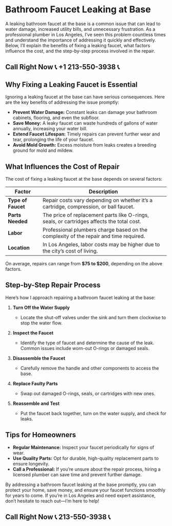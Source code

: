 # Bathroom Faucet Leaking at Base  

A leaking bathroom faucet at the base is a common issue that can lead to water damage, increased utility bills, and unnecessary frustration. As a professional plumber in Los Angeles, I’ve seen this problem countless times and understand the importance of addressing it quickly and effectively. Below, I’ll explain the benefits of fixing a leaking faucet, what factors influence the cost, and the step-by-step process involved in the repair.  

## Call Right Now 📞 +1 213-550-3938 📞

## Why Fixing a Leaking Faucet is Essential  

Ignoring a leaking faucet at the base can have serious consequences. Here are the key benefits of addressing the issue promptly:  
- **Prevent Water Damage:** Constant leaks can damage your bathroom cabinets, flooring, and even the subfloor.  
- **Save Money:** A leaky faucet can waste hundreds of gallons of water annually, increasing your water bill.  
- **Extend Faucet Lifespan:** Timely repairs can prevent further wear and tear, prolonging the life of your faucet.  
- **Avoid Mold Growth:** Excess moisture from leaks creates a breeding ground for mold and mildew.  

## What Influences the Cost of Repair  

The cost of fixing a leaking faucet at the base depends on several factors:  

| **Factor**               | **Description**                                                                 |  
|--------------------------|---------------------------------------------------------------------------------|  
| **Type of Faucet**        | Repair costs vary depending on whether it’s a cartridge, compression, or ball faucet. |  
| **Parts Needed**          | The price of replacement parts like O-rings, seals, or cartridges affects the total cost. |  
| **Labor**                 | Professional plumbers charge based on the complexity of the repair and time required. |  
| **Location**              | In Los Angeles, labor costs may be higher due to the city’s cost of living.             |  

On average, repairs can range from **$75 to $200**, depending on the above factors.  

## Step-by-Step Repair Process  

Here’s how I approach repairing a bathroom faucet leaking at the base:  

1. **Turn Off the Water Supply**  
   - Locate the shut-off valves under the sink and turn them clockwise to stop the water flow.  

2. **Inspect the Faucet**  
   - Identify the type of faucet and determine the cause of the leak. Common issues include worn-out O-rings or damaged seals.  

3. **Disassemble the Faucet**  
   - Carefully remove the handle and other components to access the base.  

4. **Replace Faulty Parts**  
   - Swap out damaged O-rings, seals, or cartridges with new ones.  

5. **Reassemble and Test**  
   - Put the faucet back together, turn on the water supply, and check for leaks.  

## Tips for Homeowners  

- **Regular Maintenance:** Inspect your faucet periodically for signs of wear.  
- **Use Quality Parts:** Opt for durable, high-quality replacement parts to ensure longevity.  
- **Call a Professional:** If you’re unsure about the repair process, hiring a licensed plumber can save time and prevent further damage.  

By addressing a bathroom faucet leaking at the base promptly, you can protect your home, save money, and ensure your faucet functions smoothly for years to come. If you’re in Los Angeles and need expert assistance, don’t hesitate to reach out—I’m here to help!
## Call Right Now 📞 213-550-3938 📞